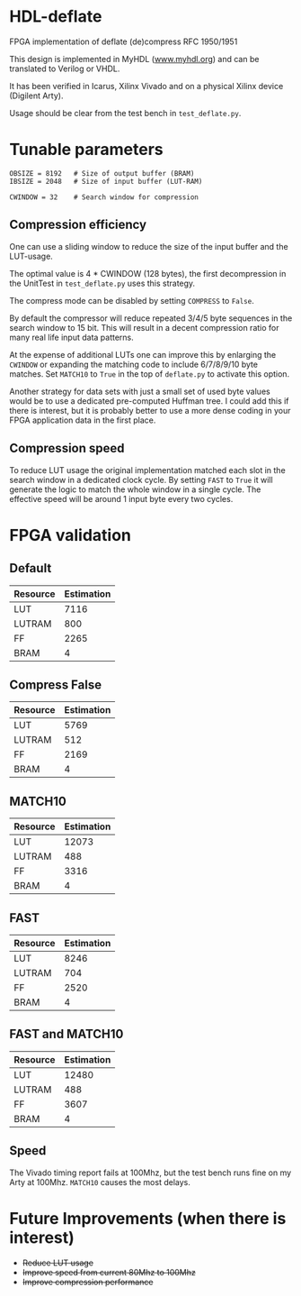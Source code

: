 # HDL-deflate
FPGA implementation of deflate (de)compress RFC 1950/1951

This design is implemented in MyHDL (www.myhdl.org) and can be translated to Verilog or VHDL.

It has been verified in Icarus, Xilinx Vivado and on a physical Xilinx device (Digilent Arty).

Usage should be clear from the test bench in `test_deflate.py`.

# Tunable parameters

    OBSIZE = 8192   # Size of output buffer (BRAM)
    IBSIZE = 2048   # Size of input buffer (LUT-RAM)

    CWINDOW = 32    # Search window for compression

## Compression efficiency

One can use a sliding window to reduce the size of the input buffer and the LUT-usage.

The optimal value is 4 * CWINDOW (128 bytes), the first decompression in the UnitTest in `test_deflate.py`
uses this strategy.

The compress mode can be disabled by setting `COMPRESS` to `False`.

By default the compressor will reduce repeated 3/4/5 byte sequences in the search window to 15 bit.
This will result in a decent compression ratio for many real life input data patterns.

At the expense of additional LUTs one can improve this by enlarging the `CWINDOW` or expanding
the matching code to include 6/7/8/9/10 byte matches. Set `MATCH10` to `True` in the top of `deflate.py`
to activate this option.

Another strategy for data sets with just a small set of used byte values would be
to use a dedicated pre-computed Huffman tree. I could add this if there is interest, but it is probably
better to use a more dense coding in your FPGA application data in the first place.

## Compression speed

To reduce LUT usage the original implementation matched each slot in the search window in a dedicated clock cycle.
By setting `FAST` to `True` it will generate the logic to match the whole window in a single cycle.
The effective speed will be around 1 input byte every two cycles.

# FPGA validation

## Default

Resource|Estimation
--------|----------
LUT	|7116
LUTRAM	|800
FF	|2265
BRAM	|4

## Compress False

Resource|Estimation
--------|----------
LUT	|5769
LUTRAM	|512
FF	|2169
BRAM	|4

## MATCH10

Resource|Estimation
--------|----------
LUT	|12073
LUTRAM	|488
FF	|3316
BRAM	|4

## FAST

Resource|Estimation
--------|----------
LUT	|8246
LUTRAM	|704
FF	|2520
BRAM	|4

## FAST and MATCH10

Resource|Estimation
--------|----------
LUT	|12480
LUTRAM	|488
FF	|3607
BRAM	|4

## Speed

The Vivado timing report fails at 100Mhz, but the test bench runs fine on my Arty at 100Mhz.
`MATCH10` causes the most delays.

# Future Improvements (when there is interest)

* ~~Reduce LUT usage~~
* ~~Improve speed from current 80Mhz to 100Mhz~~
* ~~Improve compression performance~~
